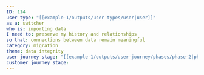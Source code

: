 ```yaml
---
ID: 114
user type: "[[example-1/outputs/user types/user|user]]"
as a: switcher
who is: importing data
I need to: preserve my history and relationships
so that: connections between data remain meaningful
category: migration
theme: data integrity
user journey stage: "[[example-1/outputs/user-journey/phases/phase-2|phase-2]]"
customer journey stage:
---
```

